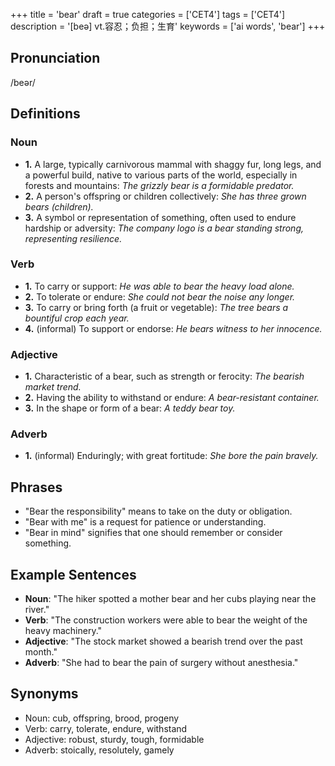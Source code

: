 +++
title = 'bear'
draft = true
categories = ['CET4']
tags = ['CET4']
description = '[beə] vt.容忍；负担；生育'
keywords = ['ai words', 'bear']
+++

## Pronunciation
/beər/

## Definitions
### Noun
- **1.** A large, typically carnivorous mammal with shaggy fur, long legs, and a powerful build, native to various parts of the world, especially in forests and mountains: *The grizzly bear is a formidable predator.*
- **2.** A person's offspring or children collectively: *She has three grown bears (children).*
- **3.** A symbol or representation of something, often used to endure hardship or adversity: *The company logo is a bear standing strong, representing resilience.*

### Verb
- **1.** To carry or support: *He was able to bear the heavy load alone.*
- **2.** To tolerate or endure: *She could not bear the noise any longer.*
- **3.** To carry or bring forth (a fruit or vegetable): *The tree bears a bountiful crop each year.*
- **4.** (informal) To support or endorse: *He bears witness to her innocence.*

### Adjective
- **1.** Characteristic of a bear, such as strength or ferocity: *The bearish market trend.*
- **2.** Having the ability to withstand or endure: *A bear-resistant container.*
- **3.** In the shape or form of a bear: *A teddy bear toy.*

### Adverb
- **1.** (informal) Enduringly; with great fortitude: *She bore the pain bravely.*

## Phrases
- "Bear the responsibility" means to take on the duty or obligation.
- "Bear with me" is a request for patience or understanding.
- "Bear in mind" signifies that one should remember or consider something.

## Example Sentences
- **Noun**: "The hiker spotted a mother bear and her cubs playing near the river."
- **Verb**: "The construction workers were able to bear the weight of the heavy machinery."
- **Adjective**: "The stock market showed a bearish trend over the past month."
- **Adverb**: "She had to bear the pain of surgery without anesthesia."

## Synonyms
- Noun: cub, offspring, brood, progeny
- Verb: carry, tolerate, endure, withstand
- Adjective: robust, sturdy, tough, formidable
- Adverb: stoically, resolutely, gamely

